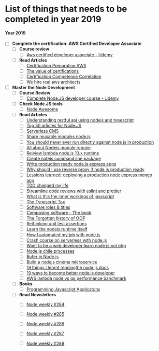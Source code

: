 # List of things that needs to be completed in year 2019

#### Year 2019
- [ ] **Complete the certification: AWS Certified Developer Associate**
  - [ ] **Course review**
    - [ ] [Aws certified developer associate - Udemy](https://www.udemy.com/aws-certified-developer-associate-dva-c01/)
  - [ ] **Read Articles**
    - [ ] [Certification Preparation AWS](https://aws.amazon.com/certification/certification-prep/)
    - [ ] [The value of certifications](https://read.acloud.guru/the-value-of-an-aws-certification-b326779c9679)
    - [ ] [Certification Competence Correlation](https://martinfowler.com/bliki/CertificationCompetenceCorrelation.html)
    - [ ] [We hire real aws architects ](https://medium.com/linux-academy/we-hire-real-aws-solutions-architects-not-paper-certified-ones-e17bd28ba487)
 
- [ ] **Master the Node Development**
  - [ ] **Course Review**
    - [ ] [Complete Node.JS developer course - Udemy](https://www.udemy.com/the-complete-nodejs-developer-course-2)
  - [ ] **Check Node.JS tools**
    - [ ] [Node Awesome](https://github.com/sindresorhus/awesome-nodejs)
  - [ ] **Read Articles**
    - [ ] [Understanding restful api using nodejs and typescript](https://blog.bitsrc.io/understanding-a-restful-api-using-node-js-and-typescript-6f9cede6b579)
    - [ ] [Top 50 articles for Node.JS](https://medium.mybridge.co/learn-node-js-from-top-50-articles-for-the-past-year-v-2019-2ec0a6a2cfa2)
    - [ ] [Serverless CMS](https://hackernoon.com/building-webiny-a-serverless-cms-51bde9b5b3bf)
    - [ ] [Share reusable modules node.js](https://hackernoon.com/how-to-easily-share-reusable-modules-in-node-js-at-scale-daaab9f0f41d)
    - [ ] [You should never ever run directly against node js in production](https://medium.freecodecamp.org/you-should-never-ever-run-directly-against-node-js-in-production-maybe-7fdfaed51ec6)
    - [ ] [All about Nodejs module require](https://medium.freecodecamp.org/require-module-in-node-js-everything-about-module-require-ccccd3ad383)
    - [ ] [Reiview lambda node.js 10.x runtime](https://medium.com/@hichaelmart/reviewing-the-aws-lambda-nodejs10-x-runtime-84de1e500aac)
    - [ ] [Create notejs command line package](https://medium.com/netscape/a-guide-to-create-a-nodejs-command-line-package-c2166ad0452e)
    - [ ] [Write production ready node.js express apps](https://medium.freecodecamp.org/how-to-write-a-production-ready-node-and-express-app-f214f0b17d8c)
    - [ ] [Why should I use reverse proxy if node is production ready](https://medium.com/intrinsic/why-should-i-use-a-reverse-proxy-if-node-js-is-production-ready-5a079408b2ca)
    - [ ] [Lessions learned: deploying a production node express mongo app](https://medium.freecodecamp.org/deploying-a-production-node-express-mongo-app-to-aws-a-reflection-8982894289c6)
    - [ ] [TDD changed my life](https://medium.com/javascript-scene/tdd-changed-my-life-5af0ce099f80)
    - [ ] [Streamline code reviews with eslint and prettier](https://medium.com/javascript-scene/streamline-code-reviews-with-eslint-prettier-6fb817a6b51d)
    - [ ] [What is this the inner workings of javascript](https://medium.com/javascript-scene/what-is-this-the-inner-workings-of-javascript-objects-d397bfa0708a)
    - [ ] [The Typescript Tax](https://medium.com/javascript-scene/the-typescript-tax-132ff4cb175b)
    - [ ] [Software roles & titles](https://medium.com/javascript-scene/software-roles-and-titles-e3f0b69c410c)
    - [ ] [Composing software - The book](https://gist.github.com/tejasrsuthar/8c7f1c4fcd6c7b47a3c9777e3cba787f)
    - [ ] [The Forgotten history of OOP](https://medium.com/javascript-scene/the-forgotten-history-of-oop-88d71b9b2d9f)
    - [ ] [Rethinking unit test assertions](https://medium.com/javascript-scene/rethinking-unit-test-assertions-55f59358253f)
    - [ ] [Learn the nodejs runtime itself](https://medium.freecodecamp.org/before-you-bury-yourself-in-packages-learn-the-node-js-runtime-itself-f9031fbd8b69)
    - [ ] [How I automated my job with node.js](https://medium.com/dailyjs/how-i-automated-my-job-with-node-js-94bf4e423017)
    - [ ] [Crash course on serverless with node.js](https://hackernoon.com/a-crash-course-on-serverless-with-node-js-632b37d58b44)
    - [ ] [Want to be a web developer learn node js not php](https://medium.com/zerotomastery/want-to-be-a-web-developer-learn-node-js-not-php-dc298154fafd)
    - [ ] [Node.js chile processes](https://medium.freecodecamp.org/node-js-child-processes-everything-you-need-to-know-e69498fe970a)
    - [ ] [Bufer in Node.js](https://medium.freecodecamp.org/do-you-want-a-better-understanding-of-buffer-in-node-js-check-this-out-2e29de2968e8)
    - [ ] [Build a nodejs cinema microservice](https://medium.com/@cramirez92/build-a-nodejs-cinema-microservice-and-deploying-it-with-docker-part-1-7e28e25bfa8b)
    - [ ] [19 things I learnt readingthe node.js docs](https://hackernoon.com/19-things-i-learnt-reading-the-nodejs-docs-8a2dcc7f307f)
    - [ ] [19 ways to become better node.js developer](https://medium.com/@me_37286/19-ways-to-become-a-better-node-js-developer-in-2019-ffd3a8fbfe38)
    - [ ] [AWS lambda node vs go performance banchmark](https://hackernoon.com/aws-lambda-go-vs-node-js-performance-benchmark-1c8898341982)
  - [ ] **Books**
    - [ ] [Programming Javascript Applicatons](https://ericelliottjs.com/product/programming-javascript-applications-ebook/)
  - [ ] **Read Newsletters**
    - [ ] [Node weekly #284](https://nodeweekly.com/issues/284)
    - [ ] [Node weekly #285](https://nodeweekly.com/issues/285)
    - [ ] [Node weekly #286](https://nodeweekly.com/issues/286)
    - [ ] [Node weekly #287](https://nodeweekly.com/issues/287)
    - [ ] [Node weekly #288](https://nodeweekly.com/issues/288)
    


